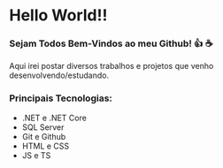# Hello World!!

### Sejam Todos Bem-Vindos ao meu Github! :+1: :coffee:
Aqui irei postar diversos trabalhos e projetos que venho desenvolvendo/estudando.

### Principais Tecnologias:

- .NET e .NET Core
- SQL Server
- Git e Github
- HTML e CSS
- JS e TS
